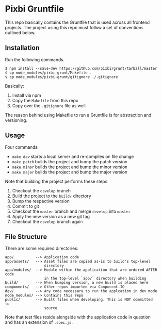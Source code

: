 # Pixbi Gruntfile

This repo basically contains the Gruntfile that is used across all frontend
projects. The project using this repo must follow a set of conventions outlined
below.


## Installation

Run the following commands.

```
$ npm install --save-dev https://github.com/pixbi/grunt/tarball/master
$ cp node_modules/pixbi-grunt/Makefile .
$ cp node_modules/pixbi-grunt/gitignore ./.gitignore
```

Basically:

1. Install via npm
2. Copy the `Makefile` from this repo
3. Copy over the `.gitignore` file as well

The reason behind using Makefile to run a Gruntfile is
for abstraction and versioning.


## Usage

Four commands:

* `make dev` starts a local server and re-compiles on file change
* `make patch` builds the project and bump the patch version
* `make minor` builds the project and bump the minor version
* `make major` builds the project and bump the major version

Note that building the project performs these steps:

1. Checkout the `develop` branch
2. Build the project to the `build/` directory
3. Bump the respective version
4. Commit to git
5. Checkout the `master` branch and merge `develop` into `master`
6. Apply the new version as a new git tag
7. Checkout the `develop` branch again


## File Structure

There are some required directories:

    app/          --> Application code
    app/assets/   --> Asset files are copied as-is to build's top-level
                      directory
    app/modules/  --> Module within the application that are ordered AFTER code
                      in the top-level `app/` directory when building
    build/        --> When bumping version, a new build is placed here
    components/   --> Other repos imported via Component.IO
    dev/          --> Any code necessary to run the applcation in dev mode
    node_modules/ --> Contains this repo
    public/       --> Built files when developing. This is NOT committed to
                      source

Note that test files reside alongside with the application code in question and
has an extension of `.spec.js`.

